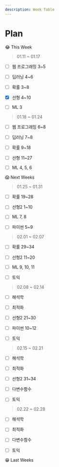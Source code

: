 ```yaml
---
description: Week Table
---
```


# Plan

😂 This Week

> 01.11 ~ 01.17

* [ ]  웹 프로그래밍 3~5
* [ ]  딥러닝 4~6
* [ ]  확률 3~8
* [x]  선형 4~10
* [ ]  ML 3



> 01.18 ~ 01.24

* [ ]  웹 프로그래밍 6~8
* [ ]  딥러닝 7~8
* [ ]  확률 9~18
* [ ]  선형 11~27
* [ ]  ML 4, 5, 6



😱 Next Weeks

> 01.25 ~ 01.31

* [ ]  확률 19~28
* [ ]  선형2 1~10
* [ ]  ML 7, 8
* [ ]  파이썬 5~9



> 02.01 ~ 02.07

* [ ]  확률 29~34
* [ ]  선형2 11~20 
* [ ]  ML 9, 10, 11
* [ ]  토익



> 02.08 ~ 02.14

* [ ]  해석학
* [ ]  최적화
* [ ]  선형2 21~30
* [ ]  파이썬 10~12
* [ ]  토익



> 02.15 ~ 02.21

* [ ]  해석학
* [ ]  최적화
* [ ]  선형2 31~34
* [ ]  다변수함수
* [ ]  토익



> 02.22 ~ 02.28

* [ ]  해석학
* [ ]  최적화
* [ ]  다변수함수
* [ ]  토익





😁 Last Weeks





